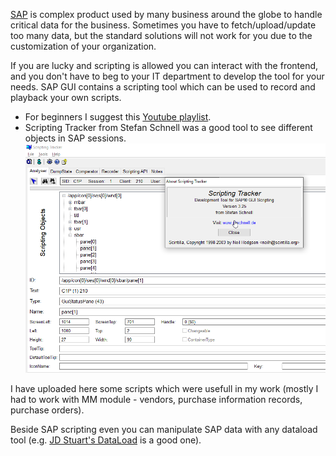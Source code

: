 [SAP](https://www.sap.com/index.html) is complex product used by many business around the globe to handle critical data for the business. 
Sometimes you have to fetch/upload/update too many data, but the standard solutions will not work for you due to the customization of your organization.

If you are lucky and scripting is allowed you can interact with the frontend, and you don't have to beg to your IT department to develop the tool for your needs.
SAP GUI contains a scripting tool which can be used to record and playback your own scripts.

- For beginners I suggest this [Youtube playlist](https://www.youtube.com/watch?v=oPPhA14Pm-8&list=PLk9erb9HGsPh28DftWcP8BIXmBtu2wnsL).
- Scripting Tracker from Stefan Schnell was a good tool to see different objects in SAP sessions.
![Scripting](https://github.com/viszi/codes/blob/master/SAP/01_ScriptingTracker.png)

I have uploaded here some scripts which were usefull in my work (mostly I had to work with MM module - vendors, purchase information records, purchase orders).

Beside SAP scripting even you can manipulate SAP data with any dataload tool (e.g. [JD Stuart's DataLoad](http://www.dataload.com/) is a good one). 
